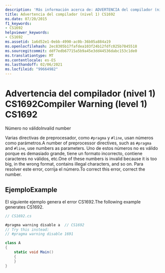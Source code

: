 ```yaml
---
description: 'Más información acerca de: ADVERTENCIA del compilador (nivel 1) CS1692'
title: Advertencia del compilador (nivel 1) CS1692
ms.date: 07/20/2015
f1_keywords:
- CS1692
helpviewer_keywords:
- CS1692
ms.assetid: 1a6d52e1-0ebb-4990-ac0b-36b05a884a19
ms.openlocfilehash: 2ec8305b17fafdea103f24b12fdfc025b7845518
ms.sourcegitcommit: ddf7edb67715a5b9a45e3dd44536dabc153c1de0
ms.translationtype: MT
ms.contentlocale: es-ES
ms.lasthandoff: 02/06/2021
ms.locfileid: "99664982"
---
```

# <a name="compiler-warning-level-1-cs1692"></a><span data-ttu-id="6cbe2-103">Advertencia del compilador (nivel 1) CS1692</span><span class="sxs-lookup"><span data-stu-id="6cbe2-103">Compiler Warning (level 1) CS1692</span></span>

<span data-ttu-id="6cbe2-104">Número no válido</span><span class="sxs-lookup"><span data-stu-id="6cbe2-104">Invalid number</span></span>

<span data-ttu-id="6cbe2-105">Varias directivas de preprocesador, como `#pragma` y `#line`, usan números como parámetros.</span><span class="sxs-lookup"><span data-stu-id="6cbe2-105">A number of preprocessor directives, such as `#pragma` and `#line`, use numbers as parameters.</span></span> <span data-ttu-id="6cbe2-106">Uno de estos números no es válido porque es demasiado grande, tiene un formato incorrecto, contiene caracteres no válidos, etc.</span><span class="sxs-lookup"><span data-stu-id="6cbe2-106">One of these numbers is invalid because it is too big, in the wrong format, contains illegal characters, and so on.</span></span> <span data-ttu-id="6cbe2-107">Para resolver este error, corrija el número.</span><span class="sxs-lookup"><span data-stu-id="6cbe2-107">To correct this error, correct the number.</span></span>

## <a name="example"></a><span data-ttu-id="6cbe2-108">Ejemplo</span><span class="sxs-lookup"><span data-stu-id="6cbe2-108">Example</span></span>

<span data-ttu-id="6cbe2-109">El siguiente ejemplo genera el error CS1692.</span><span class="sxs-lookup"><span data-stu-id="6cbe2-109">The following example generates CS1692.</span></span>

```csharp
// CS1692.cs

#pragma warning disable a  // CS1692
// Try this instead:
// #pragma warning disable 1691

class A
{
    static void Main()
    {
    }
}
```
